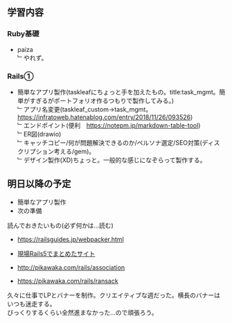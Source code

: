 ## 学習内容

### **Ruby基礎**

- paiza   
﹂やれず。

### **Rails①**

- 簡単なアプリ製作(taskleafにちょっと手を加えたもの。title:task_mgmt。簡単がすぎるがポートフォリオ作るつもりで製作してみる。)   
  ﹂アプリ名変更(taskleaf_custom→task_mgmt。https://infratoweb.hatenablog.com/entry/2018/11/26/093526)  
  ﹂エンドポイント(便利　https://notepm.jp/markdown-table-tool)  
  ﹂ER図(drawio)  
  ﹂キャッチコピー/何が問題解決できるのか/ペルソナ選定/SEO対策(ディスクリプション考える/gem)。  
  ﹂デザイン製作(XD)ちょっと。一般的な感じになぞらって製作する。

## 明日以降の予定  

- 簡単なアプリ製作  
- 次の準備   

読んでおきたいもの(必ず何かは…読む)

- https://railsguides.jp/webpacker.html  

- [現場Rails5でまとめたサイト](https://github.com/saeyama/til/blob/main/04_Rails/note/genba_rails5.md)

- http://pikawaka.com/rails/association

- https://pikawaka.com/rails/ransack

久々に仕事でLPとバナーを制作。クリエイティブな週だった。横長のバナーはいつも迷走する。  
びっくりするくらい全然進まなかった…ので頑張ろう。
